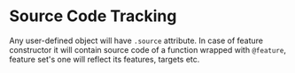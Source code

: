 # Source Code Tracking

Any user-defined object will have `.source` attribute. In case of feature constructor it will contain  source code of a function wrapped with `@feature`, feature set's one will reflect its features, targets etc.



